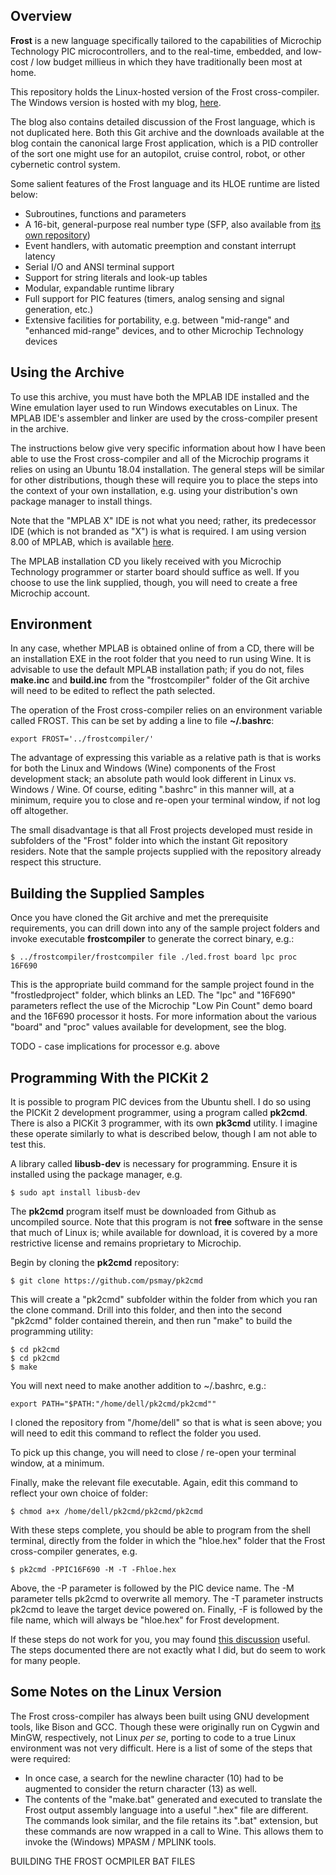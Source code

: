 ## Overview

**Frost** is a new language specifically tailored to the capabilities of Microchip Technology PIC microcontrollers, and to the real-time, embedded, and low-cost / low budget millieus in which they have traditionally been most at home. 

This repository holds the Linux-hosted version of the Frost cross-compiler. The Windows version is hosted with my blog, [here](http://beauscode.blogspot.com/2013/02/language-and-development-tool-for.html). 

The blog also contains detailed discussion of the Frost language, which is not duplicated here. Both this Git archive and the downloads available at the blog contain the canonical large Frost application, which is a PID controller of the sort one might use for an autopilot, cruise control, robot, or other cybernetic control system. 

Some salient features of the Frost language and its HLOE runtime are listed below:

* Subroutines, functions and parameters    
* A 16-bit, general-purpose real number type (SFP, also available from [its own repository](https://github.com/beau1399/frost))
* Event handlers, with automatic preemption and constant interrupt latency 
* Serial I/O and ANSI terminal support   
* Support for string literals and look-up tables  
* Modular, expandable runtime library 
* Full support for PIC features (timers, analog sensing and signal generation, etc.) 
* Extensive facilities for portability, e.g. between "mid-range" and "enhanced mid-range" devices, and to other Microchip Technology devices 

## Using the Archive

To use this archive, you must have both the MPLAB IDE installed and the Wine emulation layer used to run Windows executables on Linux. The MPLAB IDE's assembler and linker are used by the cross-compiler present in the archive. 

The instructions below give very specific information about how I have been able to use the Frost cross-compiler and all of the Microchip programs it relies on using an Ubuntu 18.04 installation. The general steps will be similar for other distributions, though these will require you to place the steps into the context of your own installation, e.g. using your distribution's own package manager to install things.

Note that the "MPLAB X" IDE is not what you need; rather, its predecessor IDE (which is not branded as "X") is what is required. I am using version 8.00 of MPLAB, which is available [here](http://ww1.microchip.com/downloads/en/DeviceDoc/mpl610full.zip). 

The MPLAB installation CD you likely received with you Microchip Technology programmer or starter board should suffice as well. If you choose to use the link supplied, though, you will need to create a free Microchip account.

## Environment

In any case, whether MPLAB is obtained online of from a CD, there will be an installation EXE in the root folder that you need to run using Wine. It is advisable to use the default MPLAB installation path; if you do not, files **make.inc** and **build.inc** from the "frostcompiler" folder of the Git archive will need to be edited to reflect the path selected.

The operation of the Frost cross-compiler relies on an environment variable called FROST. This can be set by adding a line to file **~/.bashrc**:

```export FROST='../frostcompiler/'```

The advantage of expressing this variable as a relative path is that is works for both the Linux and Windows (Wine) components of the Frost development stack; an absolute path would look different in Linux vs. Windows / Wine. Of course, editing ".bashrc" in this manner will, at a minimum, require you to close and re-open your terminal window, if not log off altogether.

The small disadvantage is that all Frost projects developed must reside in subfolders of the "Frost" folder into which the instant Git repository residers. Note that the sample projects supplied with the repository already respect this structure.

## Building the Supplied Samples

Once you have cloned the Git archive and met the prerequisite requirements, you can drill down into any of the sample project folders and invoke executable **frostcompiler** to generate the correct binary, e.g.:

```$ ../frostcompiler/frostcompiler file ./led.frost board lpc proc 16F690```

This is the appropriate build command for the sample project found in the "frostledproject" folder, which blinks an LED. The "lpc" and "16F690" parameters reflect the use of the Microchip "Low Pin Count" demo board and the 16F690 processor it hosts. For more information about the various "board" and "proc" values available for development, see the blog.

TODO - case implications for processor e.g. above

## Programming With the PICKit 2

It is possible to program PIC devices from the Ubuntu shell. I do so using the PICKit 2 development programmer, using a program called **pk2cmd**. There is also a PICKit 3 programmer, with its own **pk3cmd** utility. I imagine these operate similarly to what is described below, though I am not able to test this. 

A library called **libusb-dev** is necessary for programming. Ensure it is installed using the package manager, e.g.

```$ sudo apt install libusb-dev```

The **pk2cmd** program itself must be downloaded from Github as uncompiled source. Note that this program is not **free** software in the sense that much of Linux is; while available for download, it is covered by a more restrictive license and remains proprietary to Microchip.

Begin by cloning the **pk2cmd** repository:

```$ git clone https://github.com/psmay/pk2cmd```

This will create a "pk2cmd" subfolder within the folder from which you ran the clone command. Drill into this folder, and then into the second "pk2cmd" folder contained therein, and then run "make" to build the programming utility:

```
$ cd pk2cmd
$ cd pk2cmd
$ make
```
You will next need to make another addition to ~/.bashrc, e.g.:

```export PATH="$PATH:"/home/dell/pk2cmd/pk2cmd""```

I cloned the repository from "/home/dell" so that is what is seen above; you will need to edit this command to reflect the folder you used.

To pick up this change, you will need to close / re-open your terminal window, at a minimum.

Finally, make the relevant file executable. Again, edit this command to reflect your own choice of folder:

```$ chmod a+x /home/dell/pk2cmd/pk2cmd/pk2cmd```

With these steps complete, you should be able to program from the shell terminal, directly from the folder in which the "hloe.hex" folder that the Frost cross-compiler generates, e.g.

```$ pk2cmd -PPIC16F690 -M -T -Fhloe.hex```

Above, the -P parameter is followed by the PIC device name. The -M parameter tells pk2cmd to overwrite all memory. The -T parameter instructs pk2cmd to leave the target device powered on. Finally, -F is followed by the file name, which will always be "hloe.hex" for Frost development.

If these steps do not work for you, you may found [this discussion](https://askubuntu.com/questions/434948/install-archlinux-package-pk2cmd-plus-on-ubuntu-12-04-64bit) useful. The steps documented there are not exactly what I did, but do seem to work for many people.

## Some Notes on the Linux Version

The Frost cross-compiler has always been built using GNU development tools, like Bison and GCC. Though these were originally run on Cygwin and MinGW, respectively, not Linux *per se*, porting to code to a true Linux environment was not very difficult. Here is a list of some of the steps that were required:

* In once case, a search for the newline character (10) had to be augmented to consider the return character (13) as well.
* The contents of the "make.bat" generated and executed to translate the Frost output assembly language into a useful ".hex" file are different. The commands look similar, and the file retains its ".bat" extension, but these commands are now wrapped in a call to Wine. This allows them to invoke the (Windows) MPASM / MPLINK tools. 

BUILDING THE FROST OCMPILER
BAT FILES


